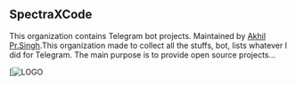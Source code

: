 ## SpectraXCode

This organization contains Telegram bot projects. Maintained by [Akhil Pr.Singh](https://telegram.dog/AKH1LS).This organization made to collect all the stuffs, bot, lists whatever I did for Telegram. The main
purpose is to provide open source projects...

[![LOGO](https://telegra.ph/file/75229ba894ef780332815.jpg)
